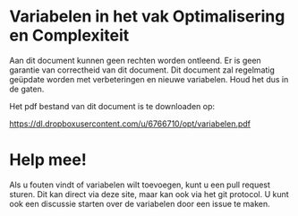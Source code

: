 # Variabelen in het vak Optimalisering en Complexiteit
Aan dit document kunnen geen rechten worden ontleend. Er is geen garantie van correctheid van dit document. Dit document zal regelmatig geüpdate worden met verbeteringen en nieuwe variabelen. Houd het dus in de gaten.

Het pdf bestand van dit document is te downloaden op:

https://dl.dropboxusercontent.com/u/6766710/opt/variabelen.pdf

# Help mee!
Als u fouten vindt of variabelen wilt toevoegen, kunt u een pull request sturen. Dit kan direct via deze site, maar kan ook via het git protocol. U kunt ook een discussie starten over de variabelen door een issue te maken.
